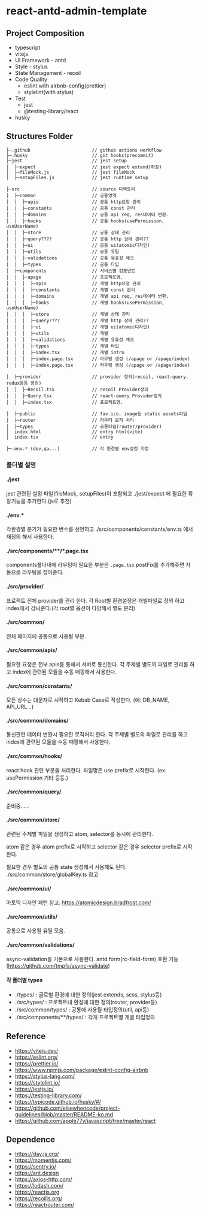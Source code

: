 # react-antd-admin-template

## Project Composition

- typescript
- vitejs
- UI Framework - antd
- Style - stylus
- State Management - recoil
- Code Quality
  - eslint with airbnb-config(prettier)
  - stylelint(with stylus)
- Test
  - jest
  - @testing-library/react
- husky

## Structures Folder

```plan
├─.github                       // github actions workflow
├─.husky                        // git hooks(precommit)
├─jest                          // jest setup
│  ├─expect                     // jest expect extend(확장)
│  ├─fileMock.js                // jest fileMock
│  ├─setupFiles.js              // jest runtime setup

├─src                           // source 디렉토리
│  ├─common                     // 공통영역
│  │  ├─apis                    // 공통 http요청 관리
│  │  ├─constants               // 공통 const 관리
│  │  ├─domains                 // 공통 api req, res데이터 변환.
│  │  ├─hooks                   // 공통 hooks(usePermission, useUserName)
│  │  ├─store                   // 공통 상태 관리
│  │  ├─query????               // 공통 http 상태 관리??
│  │  ├─ui                      // 공통 ui(atomic디자인)
│  │  ├─utils                   // 공통 유틸
│  │  ├─validations             // 공통 유효성 체크
│  │  ├─types                   // 공통 타입
│  ├─components                 // 서비스별 컴포넌트
│  │  ├─apage                   // 프로젝트명.
│  │  │  ├─apis                 // 개별 http요청 관리
│  │  │  ├─constants            // 개별 const 관리
│  │  │  ├─domains              // 개별 api req, res데이터 변환.
│  │  │  ├─hooks                // 개별 hooks(usePermission, useUserName)
│  │  │  ├─store                // 개별 상태 관리
│  │  │  ├─query????            // 개별 http 상태 관리??
│  │  │  ├─ui                   // 개별 ui(atomic디자인)
│  │  │  ├─utils                // 개별
│  │  │  ├─validations          // 개별 유효성 체크
│  │  │  ├─types                // 개별 타입
│  │  │  ├─index.tsx            // 개별 intro
│  │  │  ├─index.page.tsx       // 라우팅 생성 (/apage or /apage/index)
│  │  │  ├─index.page.tsx       // 라우팅 생성 (/apage or /apage/index)

│  ├─provider                   // provider 정의(recoil, react-query, redux등등 정의)
│  │  ├─Recoil.tsx              // recoil Provider정의
│  │  ├─Query.tsx               // react-query Provider정의
│  │  ├─index.tsx               // 프로젝트명.

│  ├─public                     // fav.ico, image등 static assets파일
│  ├─router                     // 라우터 로직 처리
│  ├─types                      // 공통타입(router/provider)
│  index.html                   // entry html(vite)
│  index.tsx                    // entry

├─.env.* (dev,qa...)            // 각 환경별 env설정 지정
```

### 폴더별 설명

#### ./jest

jest 관련된 설정 파일(fileMock, setupFiles)이 포함되고 ./jest/expect 에 필요한 확장기능을 추가한다.(js로 추천)

#### ./env.*

각환경별 분기가 필요한 변수를 선언하고 ./src/components/constants/env.ts 에서 재정의 해서 사용한다.

#### ./src/components/**/*.page.tsx

components폴더내에 라우팅이 필요한 부분은 `.page.tsx` postFix를 추가해주면 자동으로 라우팅을 잡아준다.

#### ./src/provider/

프로젝트 전체 provider를 관리 한다. 각 Root별 환경설정은 개별파일로 정의 하고 index에서 감싸준다.(각 root별 옵션이 다양해서 별도 분리)

#### ./src/common/

전체 페이지에 공통으로 사용될 부분.

#### ./src/common/apis/

필요한 요청은 전부 apis를 통해서 서버로 통신한다. 각 주제별 별도의 파일로 관리를 하고 index에 관련된 모듈을 수동 매핑해서 사용한다.

#### ./src/common/constants/

모든 상수는 대문자로 시작하고 Kebab Case로 작성한다. (예: DB_NAME, API_URL...)

#### ./src/common/domains/

통신관련 데이터 변환시 필요한 로직처리 한다. 각 주제별 별도의 파일로 관리를 하고 index에 관련된 모듈을 수동 매핑해서 사용한다.

#### ./src/common/hooks/

react hook 관련 부분을 처리한다. 파일명은 use prefix로 시작한다. (ex. usePermission 기타 등등.)

#### ./src/common/query/

준비중......

#### ./src/common/store/

관련된 주제별 파일을 생성하고 atom, selector를 동시에 관리한다.

atom 같은 경우 atom prefix로 시작하고 selector 같은 경우 selector prefix로 시작한다.

필요한 경우 별도의 공통 state 생성해서 사용해도 된다. ./src/common/store/globalKey.ts 참고

#### ./src/common/ui/

아토믹 디자인 패턴 참고. https://atomicdesign.bradfrost.com/

#### ./src/common/utils/

공통으로 사용될 유틸 모음.

#### ./src/common/validations/

async-validation을 기본으로 사용한다. antd form(rc-field-form) 호환 가능(https://github.com/tmpfs/async-validate)

#### 각 폴더별 types

- ./types/ : 글로벌 환경에 대한 정의(jest extends, scss, stylus등)
- ./src/types/ : 프로젝트내 환경에 대한 정의(router, provider등)
- ./src/common/types/ : 공통에 사용될 타입정의(util, api등)
- ./src/components/**/types/ : 각개 프로젝트별 개별 타입정의


## Reference

- https://vitejs.dev/
- https://eslint.org/
- https://prettier.io/
- https://www.npmjs.com/package/eslint-config-airbnb
- https://stylus-lang.com/
- https://stylelint.io/
- https://jestjs.io/
- https://testing-library.com/
- https://typicode.github.io/husky/#/
- https://github.com/elsewhencode/project-guidelines/blob/master/README-ko.md
- https://github.com/apple77y/javascript/tree/master/react


## Dependence

- https://day.js.org/
- https://momentjs.com/
- https://sentry.io/
- https://ant.design
- https://axios-http.com/
- https://lodash.com/
- https://reactjs.org
- https://recoiljs.org/
- https://reactrouter.com/